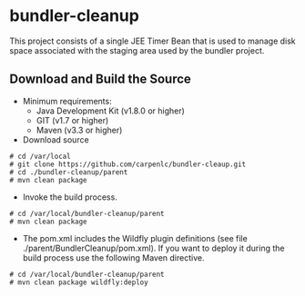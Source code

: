 # bundler-cleanup
This project consists of a single JEE Timer Bean that is used to manage disk space associated with the staging area used by the bundler project.  

## Download and Build the Source
* Minimum requirements:
    * Java Development Kit (v1.8.0 or higher)
    * GIT (v1.7 or higher)
    * Maven (v3.3 or higher)
* Download source
```
# cd /var/local
# git clone https://github.com/carpenlc/bundler-cleaup.git
# cd ./bundler-cleanup/parent
# mvn clean package
```
* Invoke the build process.
```
# cd /var/local/bundler-cleanup/parent
# mvn clean package
```
* The pom.xml includes the Wildfly plugin definitions (see file ./parent/BundlerCleanup/pom.xml).  If you want to deploy it during the build process use the following Maven directive.
```
# cd /var/local/bundler-cleanup/parent
# mvn clean package wildfly:deploy
```
